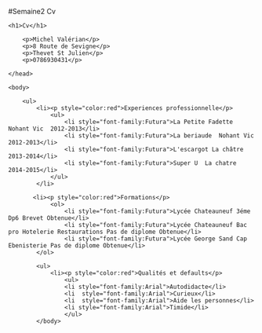 #Semaine2 Cv



<html>

<head>
	
	<h1>Cv</h1>
		
		<p>Michel Valérian</p>
		<p>8 Route de Sevigne</p>
		<p>Thevet St Julien</p>
		<p>0786930431</p>
		
	</head>
	
	<body>
		
		<ul>
			<li><p style="color:red">Experiences professionnelle</p>
				<ul>
					<li style="font-family:Futura">La Petite Fadette Nohant Vic  2012-2013</li>
					<li style="font-family:Futura">La beriaude  Nohant Vic  2012-2013</li>
					<li style="font-family:Futura">L'escargot La châtre  2013-2014</li>
					<li style="font-family:Futura">Super U  La chatre 2014-2015</li>
				</ul>
            </li>
			
           <li><p style="color:red">Formations</p>
				<ol>
					<li style="font-family:Futura">Lycée Chateauneuf 3éme Dp6 Brevet Obtenue</li>
					<li style="font-family:Futura">Lycée Chateauneuf Bac pro Hotelerie Restaurations Pas de diplome Obtenue</li>
					<li style="font-family:Futura">Lycée George Sand Cap Ebenisterie Pas de diplome Obtenue</li>
			</ol>
			
			<ul>
			    <li><p style="color:red">Qualités et defaults</p>
			        <ul> 
			        <li style="font-family:Arial">Autodidacte</li>
			        <li  style="font-family:Arial">Curieux</li>
			        <li  style="font-family:Arial">Aide les personnes</li>
			        <li style="font-family:Arial">Timide</li>
			        </ul>
			</body>
</html>
